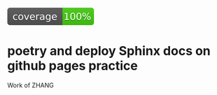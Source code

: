 ![coverage badge](./coverage.svg)
# poetry and deploy Sphinx docs on github pages practice

Work of ZHANG